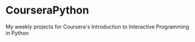 CourseraPython
==============

My weekly projects for Coursera's Introduction to Interactive Programming in Python
